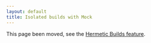 ```yaml
---
layout: default
title: Isolated builds with Mock
---
```


This page been moved, see the [Hermetic Builds feature](feature-hermetic-builds).
